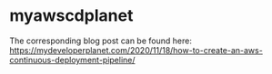 # myawscdplanet

The corresponding blog post can be found here: https://mydeveloperplanet.com/2020/11/18/how-to-create-an-aws-continuous-deployment-pipeline/
